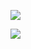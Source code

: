 

![](https://komarev.com/ghpvc/?username=SURV1VALH0RROR) 


 ![](https://file.garden/ZmtEuA_82UkbgtiL/my%20friends%20png.png)

